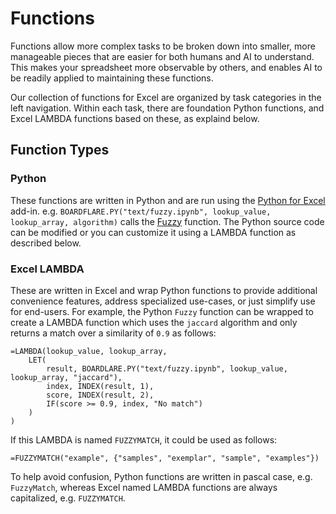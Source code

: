 # Functions

Functions allow more complex tasks to be broken down into smaller, more manageable pieces that are easier for both humans and AI to understand.  This makes your spreadsheet more observable by others, and enables AI to be readily applied to maintaining these functions.

Our collection of functions for Excel are organized by task categories in the left navigation.  Within each task, there are foundation Python functions, and Excel LAMBDA functions based on these, as explaind below. 

## Function Types

### Python
These functions are written in Python and are run using the [Python for Excel](/apps/excel/python) add-in. e.g. `BOARDFLARE.PY("text/fuzzy.ipynb", lookup_value, lookup_array, algorithm)` calls the [Fuzzy](/functions/text/fuzzy) function.  The Python source code can be modified or you can customize it using a LAMBDA function as described below.

### Excel LAMBDA
These are written in Excel and wrap Python functions to provide additional convenience features, address specialized use-cases, or just simplify use for end-users.  For example, the Python `Fuzzy` function can be wrapped to create a LAMBDA function which uses the `jaccard` algorithm and only returns a match over a similarity of `0.9` as follows:

```excel
=LAMBDA(lookup_value, lookup_array, 
    LET(
        result, BOARDLARE.PY("text/fuzzy.ipynb", lookup_value, lookup_array, "jaccard"),
        index, INDEX(result, 1),
        score, INDEX(result, 2),
        IF(score >= 0.9, index, "No match")
    )
)
```

If this LAMBDA is named `FUZZYMATCH`, it could be used as follows:

```excel
=FUZZYMATCH("example", {"samples", "exemplar", "sample", "examples"})
```

To help avoid confusion, Python functions are written in pascal case, e.g. `FuzzyMatch`, whereas Excel named LAMBDA functions are always capitalized, e.g. `FUZZYMATCH`.


